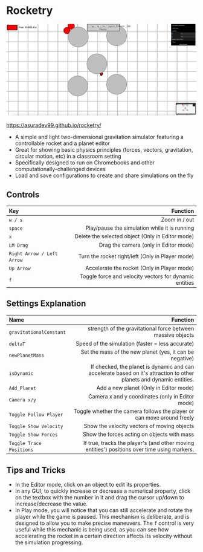 # Rocketry
![Logo](res/TitleImage.png "Logo")

https://asuradev99.github.io/rocketry/

- A simple and light two-dimensional gravitation simulator featuring a controllable rocket and a planet editor
- Great for showing basic physics principles (forces, vectors, gravitation, circular motion, etc) in a classroom setting 
- Specifically designed to run on Chromebooks and other computationally-challenged devices
- Load and save configurations to create and share simulations on the fly

## Controls

| Key      | Function |
| :----------- | -----------: |
| `w / s`      | Zoom in / out      |
| `space`| Play/pause the simulation while it is running|
| `x` | Delete the selected object (Only in Editor mode)|
| `LM Drag` | Drag the camera (only in Editor mode) |
| `Right Arrow / Left Arrow` | Turn the rocket right/left (Only in Player mode) |
| `Up Arrow` | Accelerate the rocket (Only in Player mode) |
| `f` | Toggle force and velocity vectors for dynamic entities |



## Settings Explanation

| Name      | Function |
| :----------- | -----------: |
| `gravitationalConstant`      | strength of the gravitational force between massive objects      |
| `deltaT`   | Speed of the simulation (faster = less accurate)     |
| `newPlanetMass`| Set the mass of the new planet (yes, it can be negative)|
| `isDynamic`| If checked, the planet is dynamic and can accelerate based on it's attraction to other planets and dynamic entities.|
| `Add_Planet` | Add a new planet (Only in Editor mode)|
| `Camera x/y` | Camera x and y coordinates (only in Editor mode) |
| `Toggle Follow Player` | Toggle whether the camera follows the player or can move around freely |
| `Toggle Show Velocity` | Show the velocity vectors of moving objects |
| `Toggle Show Forces` | Show the forces acting on objects with mass |
| `Toggle Trace Positions` | If true, tracks the player's (and other moving entities') positions over time using markers. |

## Tips and Tricks
- In the Editor mode, click on an object to edit its properties. 
- In any GUI, to quickly increase or decrease a numerical property, click on the textbox with the number in it and drag the cursor up/down to increase/decrease the value. 
- In Play mode, you will notice that you can still accelerate and rotate the player while the game is paused. This mechanism is deliberate, and is designed to allow you to make precise maneuvers. The `f` control is very useful while this mechanic is being used, as you can see how accelerating the rocket in a certain direction affects its velocity without the simulation progressing. 
